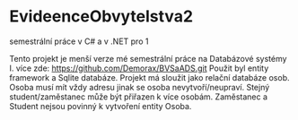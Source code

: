 # EvideenceObvytelstva2
semestrální práce v C# a v .NET pro 1

Tento projekt je menší verze mé semestrální práce na Databázové systémy I. více zde: https://github.com/Demorax/BVSaADS.git
Použit byl entity framework a Sqlite databáze.
Projekt má sloužit jako relační databáze osob. Osoba musí mít vždy adresu jinak se osoba nevytvoří/neupraví. Stejný student/zaměstanec může být přiřazen k více osobám.
Zaměstanec a Student nejsou povinný k vytvoření entity Osoba.
